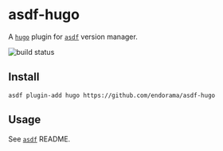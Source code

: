# asdf-hugo

A [`hugo`](https://github.com/gohugoio/hugo) plugin for [`asdf`](https://github.com/asdf-vm/asdf)
version manager.

![build status](https://api.travis-ci.org/endorama/asdf-hugo.svg?branch=master)

## Install

```
asdf plugin-add hugo https://github.com/endorama/asdf-hugo
```

## Usage

See [`asdf`](https://github.com/asdf-vm/asdf) README.
